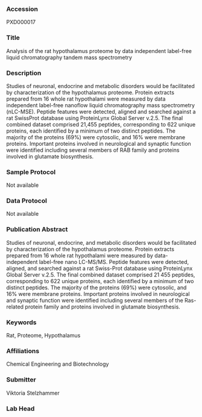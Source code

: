 ### Accession
PXD000017

### Title
Analysis of the rat hypothalamus proteome by data independent label-free liquid chromatography tandem mass spectrometry

### Description
Studies of neuronal, endocrine and metabolic disorders would be facilitated by characterization of the hypothalamus proteome. Protein extracts prepared from 16 whole rat hypothalami were measured by data independent label-free nanoflow liquid chromatography mass spectrometry (nLC-MSE). Peptide features were detected, aligned and searched against a rat SwissProt database using ProteinLynx Global Server v.2.5. The final combined dataset comprised 21,455 peptides, corresponding to 622 unique proteins, each identified by a minimum of two distinct peptides. The majority of the proteins (69%) were cytosolic, and 16% were membrane proteins. Important proteins involved in neurological and synaptic function were identified including several members of RAB family and proteins involved in glutamate biosynthesis.

### Sample Protocol
Not available

### Data Protocol
Not available

### Publication Abstract
Studies of neuronal, endocrine, and metabolic disorders would be facilitated by characterization of the hypothalamus proteome. Protein extracts prepared from 16 whole rat hypothalami were measured by data-independent label-free nano LC-MS/MS. Peptide features were detected, aligned, and searched against a rat Swiss-Prot database using ProteinLynx Global Server v.2.5. The final combined dataset comprised 21 455 peptides, corresponding to 622 unique proteins, each identified by a minimum of two distinct peptides. The majority of the proteins (69%) were cytosolic, and 16% were membrane proteins. Important proteins involved in neurological and synaptic function were identified including several members of the Ras-related protein family and proteins involved in glutamate biosynthesis.

### Keywords
Rat, Proteome, Hypothalamus

### Affiliations
Chemical Engineering and Biotechnology

### Submitter
Viktoria Stelzhammer

### Lab Head


